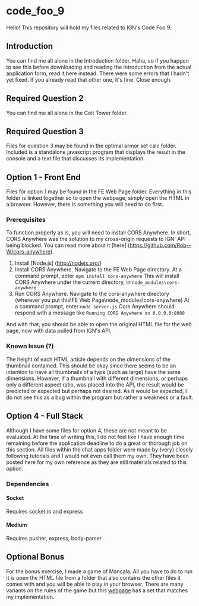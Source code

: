 # code_foo_9

Hello! This repository will hold my files related to IGN's Code Foo 9.

## Introduction

You can find me all alone in the Introduction folder. Haha, so if you happen to see this before downloading and reading the introduction from the actual application form, read it here instead. There were some errors that I hadn't yet fixed. If you already read that other one, it's fine. Close enough.

## Required Question 2

You can find me all alone in the Coit Tower folder.

## Required Question 3

Files for question 3 may be found in the optimal armor set calc folder. Included is a standalone javascript program that displays the result in the console and a text file that discusses its implementation.

## Option 1 - Front End

Files for option 1 may be found in the FE Web Page folder. Everything in this folder is linked together so to open the webpage, simply open the HTML in a browser. However, there is something you will need to do first.

### Prerequisites

To function properly as is, you will need to install CORS Anywhere. In short, CORS Anywhere was the solution to my cross-origin requests to IGN' API being blocked. You can read more about it [here] (https://github.com/Rob--W/cors-anywhere).

1. Install [Node.js] (http://nodejs.org/)
2. Install CORS Anywhere. Navigate to the FE Web Page directory. At a command prompt, enter
`npm install cors-anywhere`
This will install CORS Anywhere under the current directory, in `node_modules\cors-anywhere`
3. Run CORS Anywhere. Navigate to the cors-anywhere directory (wherever you put this\FE Web Page\node_modules\cors-anywhere) At a command prompt, enter
`node server.js`
Cors Anywhere should respond with a message like `Running CORS Anywhere on 0.0.0.0:8080`

And with that, you should be able to open the original HTML file for the web page, now with data pulled from IGN's API.

### Known Issue (?)

The height of each HTML article depends on the dimensions of the thumbnail contained. This should be okay since there seems to be an intention to have all thumbnails of a type (such as large) have the same dimensions. However, if a thumbnail with different dimensions, or perhaps only a different aspect ratio, was placed into the API, the result would be predicted or expected but perhaps not desired. As it would be expected, I do not see this as a bug within the program but rather a weakness or a fault.

## Option 4 - Full Stack

Although I have some files for option 4, these are not meant to be evaluated. At the time of writing this, I do not feel like I have enough time remaining before the application deadline to do a great or thorough job on this section. All files within the chat apps folder were made by (very) closely following tutorials and I would not even call them my own. They have been posted here for my own reference as they are still materials related to this option.

### Dependencies

#### Socket
Requires socket.io and express

#### Medium
Requires pusher, express, body-parser

## Optional Bonus

For the bonus exercise, I made a game of Mancala. All you have to do to run it is open the HTML file from a folder that also contains the other files it comes with and you will be able to play in your browser. There are many variants on the rules of the game but this [webpage](https://www.thesprucecrafts.com/how-to-play-mancala-409424) has a set that matches my implementation.
